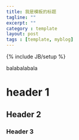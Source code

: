 ```yaml
---
title: 我是模板的标题
tagline: ""
excerpt: ""
category : template
layout: post
tags : [template, myblog]
---
```

{% include JB/setup %}

balabalabala


# header 1

## Header 2

### Header 3

